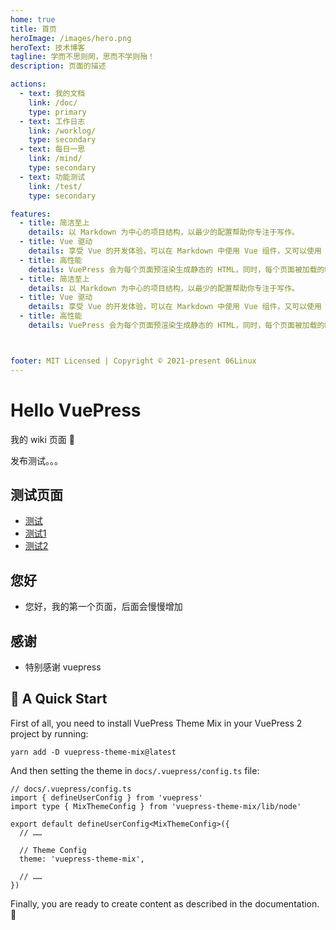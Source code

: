 ```yaml
---
home: true
title: 首页
heroImage: /images/hero.png
heroText: 技术博客
tagline: 学而不思则罔，思而不学则殆！
description: 页面的描述

actions:
  - text: 我的文档
    link: /doc/
    type: primary
  - text: 工作日志
    link: /worklog/
    type: secondary
  - text: 每日一思
    link: /mind/
    type: secondary
  - text: 功能测试
    link: /test/
    type: secondary

features:
  - title: 简洁至上
    details: 以 Markdown 为中心的项目结构，以最少的配置帮助你专注于写作。
  - title: Vue 驱动
    details: 享受 Vue 的开发体验，可以在 Markdown 中使用 Vue 组件，又可以使用 Vue 来开发自定义主题。
  - title: 高性能
    details: VuePress 会为每个页面预渲染生成静态的 HTML，同时，每个页面被加载的时候，将作为 SPA 运行。
  - title: 简洁至上
    details: 以 Markdown 为中心的项目结构，以最少的配置帮助你专注于写作。
  - title: Vue 驱动
    details: 享受 Vue 的开发体验，可以在 Markdown 中使用 Vue 组件，又可以使用 Vue 来开发自定义主题。
  - title: 高性能
    details: VuePress 会为每个页面预渲染生成静态的 HTML，同时，每个页面被加载的时候，将作为 SPA 运行。



footer: MIT Licensed | Copyright © 2021-present 06Linux
---
```


# Hello VuePress

我的 wiki 页面 :tada: 

发布测试。。。

## 测试页面
+ [测试](./test/README.md)
+ [测试1](./test/test1.md)
+ [测试2](./test/test2.md)

## 您好
+ 您好，我的第一个页面，后面会慢慢增加


## 感谢
+ 特别感谢 vuepress


## 🚀 A Quick Start

First of all, you need to install VuePress Theme Mix in your VuePress 2 project by running:

```sh:no-line-numbers
yarn add -D vuepress-theme-mix@latest
```

And then setting the theme in `docs/.vuepress/config.ts` file:

```ts{9}:no-line-numbers
// docs/.vuepress/config.ts
import { defineUserConfig } from 'vuepress'
import type { MixThemeConfig } from 'vuepress-theme-mix/lib/node'

export default defineUserConfig<MixThemeConfig>({
  // ……

  // Theme Config
  theme: 'vuepress-theme-mix',

  // ……
})
```

Finally, you are ready to create content as described in the documentation. :beers: